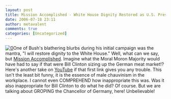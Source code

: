 ```yaml
---
layout: post
title: Mission Accomplished - White House Dignity Restored as U.S. President Sexually Harrasses German Chancellor
date: 2006-07-18 23:11
author: metavalent
comments: true
categories: [Uncategorized]
---
```

<!--Lead Photo --><a href="http://img135.imageshack.us/img135/580/bushgropesmerkelsb7.jpg"><img src="http://img135.imageshack.us/img135/580/bushgropesmerkelsb7.jpg" border="0" alt="0" /></a><!-- Commentary -->One of Bush's blathering blurbs during his initial campaign was the mantra, "I will restore dignity to the White House."  Well, what can we say, but <a href="http://video.msn.com/v/us/msnbc.htm?g=CA61956D-231F-4AEF-963B-D5D92E9939A9&amp;f=00&amp;fg=copy">Mission Accomplished</a>.  Imagine what the Moral Moron Majority would have had to say if that were Bill Clinton sizing up the German meat market!?  Here's another take on <a href="http://www.youtube.com/watch?v=5dfrHT8o-0A">YouTube</a> if that first link gives you any trouble.  This isn't the least bit funny, it is the essence of male chauvinism in the workplace.  I cannot even COMPREHEND how inappropriate this was.  Was it also inappropriate for Bill Clinton to do what he did?  Of course.  But we are talking about GROPING the Chancellor of Germany, here!  Unbelievable!

